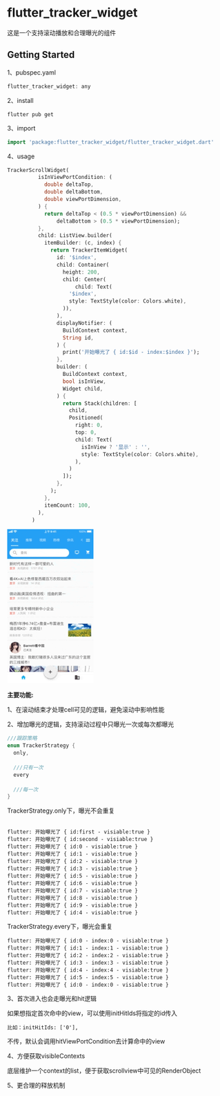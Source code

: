 # flutter_tracker_widget

这是一个支持滚动播放和合理曝光的组件

## Getting Started

1、pubspec.yaml 

```dart
flutter_tracker_widget: any
```



2、install 

```
flutter pub get
```



3、import

```dart
import 'package:flutter_tracker_widget/flutter_tracker_widget.dart'
```



4、usage

```dart
TrackerScrollWidget(
          isInViewPortCondition: (
            double deltaTop,
            double deltaBottom,
            double viewPortDimension,
          ) {
            return deltaTop < (0.5 * viewPortDimension) &&
                deltaBottom > (0.5 * viewPortDimension);
          },
          child: ListView.builder(
            itemBuilder: (c, index) {
              return TrackerItemWidget(
                id: '$index',
                child: Container(
                  height: 200,
                  child: Center(
                      child: Text(
                    '$index',
                    style: TextStyle(color: Colors.white),
                  )),
                ),
                displayNotifier: (
                  BuildContext context,
                  String id,
                ) {
                  print('开始曝光了 { id:$id - index:$index }');
                },
                builder: (
                  BuildContext context,
                  bool isInView,
                  Widget child,
                ) {
                  return Stack(children: [
                    child,
                    Positioned(
                      right: 0,
                      top: 0,
                      child: Text(
                        isInView ? '显示' : '',
                        style: TextStyle(color: Colors.white),
                      ),
                    )
                  ]);
                },
              );
            },
            itemCount: 100,
          ),
        )
```



![demo png](https://github.com/JDongKhan/flutter_tracker_widget/blob/main/1.gif)



**主要功能:**



1、在滚动结束才处理cell可见的逻辑，避免滚动中影响性能



2、增加曝光的逻辑，支持滚动过程中只曝光一次或每次都曝光

```dart
///跟踪策略
enum TrackerStrategy {
  only,

  ///只有一次
  every

  ///每一次
}

```

TrackerStrategy.only下，曝光不会重复

```shell

flutter: 开始曝光了 { id:first - visiable:true }
flutter: 开始曝光了 { id:second - visiable:true }
flutter: 开始曝光了 { id:0 - visiable:true }
flutter: 开始曝光了 { id:1 - visiable:true }
flutter: 开始曝光了 { id:2 - visiable:true }
flutter: 开始曝光了 { id:3 - visiable:true }
flutter: 开始曝光了 { id:5 - visiable:true }
flutter: 开始曝光了 { id:6 - visiable:true }
flutter: 开始曝光了 { id:7 - visiable:true }
flutter: 开始曝光了 { id:8 - visiable:true }
flutter: 开始曝光了 { id:9 - visiable:true }
flutter: 开始曝光了 { id:4 - visiable:true }
```

TrackerStrategy.every下，曝光会重复

```
flutter: 开始曝光了 { id:0 - index:0 - visiable:true }
flutter: 开始曝光了 { id:1 - index:1 - visiable:true }
flutter: 开始曝光了 { id:2 - index:2 - visiable:true }
flutter: 开始曝光了 { id:3 - index:3 - visiable:true }
flutter: 开始曝光了 { id:4 - index:4 - visiable:true }
flutter: 开始曝光了 { id:5 - index:5 - visiable:true }
flutter: 开始曝光了 { id:0 - index:0 - visiable:true }

```



3、首次进入也会走曝光和hit逻辑



如果想指定首次命中的view，可以使用initHitIds将指定的id传入



```
比如：initHitIds: ['0'],
```



不传，默认会调用hitViewPortCondition去计算命中的view



4、方便获取visibleContexts



底层维护一个context的list，便于获取scrollview中可见的RenderObject



5、更合理的释放机制